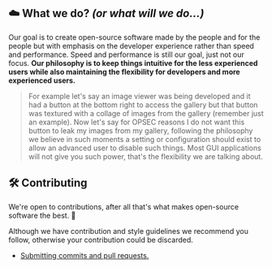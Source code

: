 ## ☁️ What we do? *(or what will we do...)*
Our goal is to create open-source software made by the people and for the people but with emphasis on the developer experience rather than speed and performance. Speed and performance is still our goal, just not our focus. 
**Our philosophy is to keep things intuitive for the less experienced users while also maintaining the flexibility for developers and more experienced users.**

> For example let's say an image viewer was being developed and it had a button at the bottom right to access the gallery but that button was textured with a collage of images from the gallery (remember just an example). Now let's say for OPSEC reasons I do not want this button to leak my images from my gallery, following the philosophy we believe in such moments a setting or configuration should exist to allow an advanced user to disable such things. Most GUI applications will not give you such power, that's the flexibility we are talking about.

## 🛠️ Contributing
We're open to contributions, after all that's what makes open-source software the best. 💪

Although we have contribution and style guidelines we recommend you follow, otherwise your contribution could be discarded.

- [Submitting commits and pull requests.](https://github.com/cloudy-org/.github/blob/main/CONTRUBUTING.md)
